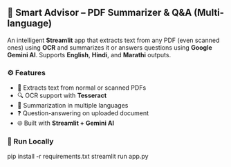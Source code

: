 ## 🧠 Smart Advisor – PDF Summarizer & Q&A (Multi-language)

An intelligent **Streamlit** app that extracts text from any PDF (even scanned ones) using **OCR** and summarizes it or answers questions using **Google Gemini AI**. Supports **English**, **Hindi**, and **Marathi** outputs.

### ⚙️ Features
- 📄 Extracts text from normal or scanned PDFs
- 🔍 OCR support with **Tesseract**
- 📝 Summarization in multiple languages
- ❓ Question-answering on uploaded document
- 🌐 Built with **Streamlit + Gemini AI**

### 🚀 Run Locally

pip install -r requirements.txt
streamlit run app.py
